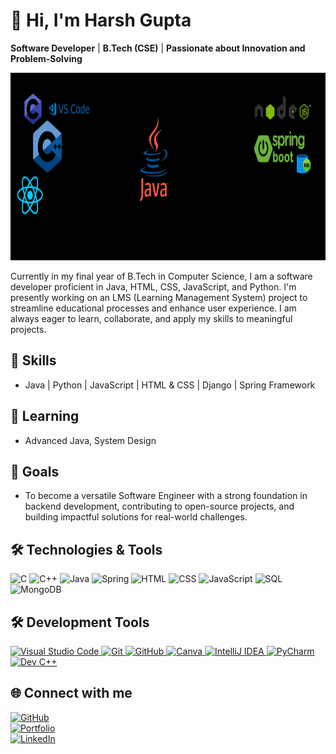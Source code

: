 # 👋 Hi, I'm Harsh Gupta 

**Software Developer** | **B.Tech (CSE)** | **Passionate about Innovation and Problem-Solving**  

<img src="https://github.com/HarshnGupta/HarshnGupta/blob/2a9c66fa9cf138260e1258ccb13344f07835aa6e/Full%20Stack%20Developer%20%20Software%20Developer%20(7).gif" width="100%" height="300">

Currently in my final year of B.Tech in Computer Science, I am a software developer proficient in Java, HTML, CSS, JavaScript, and Python. I'm presently working on an LMS (Learning Management System) project to streamline educational processes and enhance user experience. I am always eager to learn, collaborate, and apply my skills to meaningful projects.

## 💼 Skills
- Java | Python | JavaScript | HTML & CSS | Django | Spring Framework

## 🌱 Learning
- Advanced Java, System Design

## 🚀 Goals
- To become a versatile Software Engineer with a strong foundation in backend development, contributing to open-source projects, and building impactful solutions for real-world challenges.
## 🛠️ Technologies & Tools

![C](https://img.shields.io/badge/C-A8B9CC?style=for-the-badge&logo=c&logoColor=white)
![C++](https://img.shields.io/badge/C++-00599C?style=for-the-badge&logo=c%2B%2B&logoColor=white)
![Java](https://img.shields.io/badge/Java-007396?style=for-the-badge&logo=java&logoColor=white)
![Spring](https://img.shields.io/badge/Spring-6DB33F?style=for-the-badge&logo=spring&logoColor=white)
![HTML](https://img.shields.io/badge/HTML5-E34F26?style=for-the-badge&logo=html5&logoColor=white)
![CSS](https://img.shields.io/badge/CSS3-1572B6?style=for-the-badge&logo=css3&logoColor=white)
![JavaScript](https://img.shields.io/badge/JavaScript-F7DF1E?style=for-the-badge&logo=javascript&logoColor=black)
![SQL](https://img.shields.io/badge/SQL-4479A1?style=for-the-badge&logo=mysql&logoColor=white)
![MongoDB](https://img.shields.io/badge/MongoDB-47A248?style=for-the-badge&logo=mongodb&logoColor=white)

## 🛠️ Development Tools

<a href="https://code.visualstudio.com/" target="_blank">
    <img src="https://img.icons8.com/fluent/48/000000/visual-studio-code-2019.png" alt="Visual Studio Code" />
</a>
<a href="https://git-scm.com/" target="_blank">
    <img src="https://img.icons8.com/color/48/000000/git.png" alt="Git" />
</a>
<a href="https://github.com/" target="_blank">
    <img src="https://img.icons8.com/fluent/48/000000/github.png" alt="GitHub" />
</a>
<a href="https://www.canva.com/" target="_blank">
    <img src="https://img.icons8.com/fluent/48/000000/canva.png" alt="Canva" />
</a>
<a href="https://www.jetbrains.com/idea/" target="_blank">
    <img src="https://img.icons8.com/color/48/000000/intellij-idea.png" alt="IntelliJ IDEA" />
</a>
<a href="https://www.jetbrains.com/pycharm/" target="_blank">
    <img src="https://img.icons8.com/color/48/000000/pycharm.png" alt="PyCharm" />
</a>
<a href="https://sourceforge.net/projects/orwelldevcpp/" target="_blank">
    <img src="https://img.icons8.com/color/48/000000/c-plus-plus-logo.png" alt="Dev C++" />
</a>


## 🌐 Connect with me
[![GitHub](https://img.icons8.com/material-outlined/24/000000/github.png)](https://github.com/HarshGupta)  
[![Portfolio](https://img.icons8.com/ios/24/000000/internet--v1.png)](#)  
[![LinkedIn](https://img.icons8.com/ios-filled/24/000000/linkedin.png)](#)  
